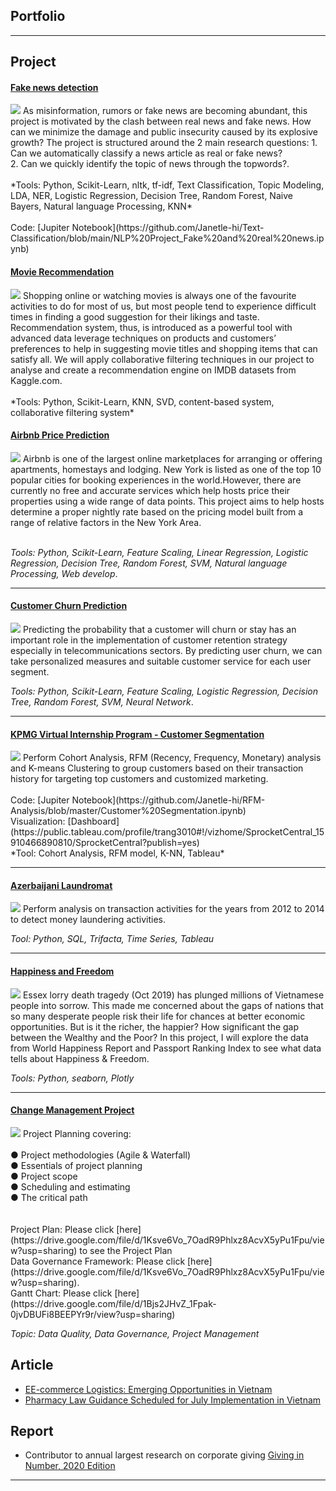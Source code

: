 ## Portfolio

---

## Project 

#### [Fake news detection](https://github.com/Janetle-hi/Text-Classification/blob/main/Final%20Report.pdf)
<img src="images/covernews.jpg"/>
As misinformation, rumors or fake news are becoming abundant, this project is motivated by the clash between real news and fake news. How can we minimize the damage and public insecurity caused by its explosive growth? The project is structured around the 2 main research questions:
1. Can we automatically classify a news article as real or fake news? <br>
2. Can we quickly identify the topic of news through the topwords?.<br>
<br>
*Tools: Python, Scikit-Learn, nltk, tf-idf, Text Classification, Topic Modeling, LDA, NER, Logistic Regression, Decision Tree, Random Forest, Naive Bayers, Natural language Processing, KNN*
<br> <br>
Code: [Jupiter Notebook](https://github.com/Janetle-hi/Text-Classification/blob/main/NLP%20Project_Fake%20and%20real%20news.ipynb) 
<br>

#### [Movie Recommendation](https://github.com/Janetle-hi/Movie-Recommendation/blob/master/Movie_Recommendation.ipynb)
<img src="images/netflix.png"/>
Shopping online or watching movies is always one of the favourite activities to do for most of us, but most people tend to experience difficult times in finding a good suggestion for their likings and taste. Recommendation system, thus, is introduced as a powerful tool with advanced data leverage techniques on products and customers’ preferences to help in suggesting movie titles and shopping items that can satisfy all. We will apply collaborative filtering techniques in our project to analyse and create a recommendation engine on IMDB datasets from Kaggle.com. <br> <br>
*Tools: Python, Scikit-Learn, KNN, SVD, content-based system, collaborative filtering system*

#### [Airbnb Price Prediction](/sample.md)
<img src="images/Airbnb Slide.png"/>
Airbnb is one of the largest online marketplaces for arranging or offering apartments, homestays and lodging. New York is listed as one of the top 10 popular cities for booking experiences in the world.However, there are currently no free and accurate services which help hosts price their properties using a wide range of data points. This project aims to help hosts determine a proper nightly rate based on the pricing model built from a range of relative factors in the New York Area.<br>
<br>

*Tools: Python, Scikit-Learn, Feature Scaling, Linear Regression, Logistic Regression, Decision Tree, Random Forest, SVM, Natural language Processing, Web develop*.


---
#### [Customer Churn Prediction](https://github.com/Janetle-hi/Customer-Churn-Prediction/blob/master/Churn%20Modeling.ipynb)
<img src="images/churn.jpg"/>
Predicting the probability that a customer will churn or stay has an important role in the implementation of customer retention strategy especially in telecommunications sectors. By predicting user churn, we can take personalized measures and suitable customer service for each user segment.

*Tools: Python, Scikit-Learn, Feature Scaling, Logistic Regression, Decision Tree, Random Forest, SVM, Neural Network*.

---
#### [KPMG Virtual Internship Program - Customer Segmentation](https://drive.google.com/file/d/1vmp2tnGIrvntwETCtVwHIu8ryMAUXRl3/view?usp=sharing)
<img src="images/KPMG.PNG"/>
Perform Cohort Analysis, RFM (Recency, Frequency, Monetary) analysis and K-means Clustering to group customers based on their transaction history for targeting top customers and customized marketing.
<br><br>
Code: [Jupiter Notebook](https://github.com/Janetle-hi/RFM-Analysis/blob/master/Customer%20Segmentation.ipynb) 
<br>
Visualization: [Dashboard](https://public.tableau.com/profile/trang3010#!/vizhome/SprocketCentral_15910466890810/SprocketCentral?publish=yes) 
<br>
*Tool: Cohort Analysis, RFM model, K-NN, Tableau*

---
#### [Azerbaijani Laundromat](/money.md)
<img src="images/im.jpg"/>
Perform analysis on transaction activities for the years from 2012 to 2014 to detect money laundering activities.

*Tool: Python, SQL, Trifacta, Time Series, Tableau*

---

#### [Happiness and Freedom](/happiness.md)
<img src="images/newplot.png"/>
Essex lorry death tragedy (Oct 2019) has plunged millions of Vietnamese people into sorrow. This made me concerned about the gaps of nations that so many desperate people risk their life for chances at better economic opportunities. But is it the richer, the happier? How significant the gap between the Wealthy and the Poor? In this project, I will explore the data from World Happiness Report and Passport Ranking Index to see what data tells about Happiness & Freedom.

*Tools: Python, seaborn, Plotly*

---
#### [Change Management Project](https://drive.google.com/file/d/1TdC962GKoL4dyyHASkA713mV0fEWIw52/view?usp=sharing) 
<img src="images/plan.png"/>
 Project Planning covering:<br> <br>
● Project methodologies (Agile & Waterfall)<br>
● Essentials of project planning <br>
● Project scope <br>
● Scheduling and estimating <br>
● The critical path <br>
<br>
<br>
Project Plan: Please click [here](https://drive.google.com/file/d/1Ksve6Vo_7OadR9Phlxz8AcvX5yPu1Fpu/view?usp=sharing) to see the Project Plan <br>
Data Governance Framework: Please click [here](https://drive.google.com/file/d/1Ksve6Vo_7OadR9Phlxz8AcvX5yPu1Fpu/view?usp=sharing). <br>
Gantt Chart: Please click [here](https://drive.google.com/file/d/1Bjs2JHvZ_1Fpak-0jvDBUFi8BEEPYr9r/view?usp=sharing)

*Topic: Data Quality, Data Governance, Project Management*

## Article
- [EE-commerce Logistics: Emerging Opportunities in Vietnam](https://www.vietnam-briefing.com/news/e-commerce-logistics-emerging-opportunities-vietnam.html/)
- [Pharmacy Law Guidance Scheduled for July Implementation in Vietnam](https://www.vietnam-briefing.com/news/pharmacy-law-guidance-scheduled-july-implementation-vietnam.html/)

## Report
- Contributor to annual largest research on corporate giving [Giving in Number, 2020 Edition](https://cecp.co/home/resources/giving-in-numbers/)

---
